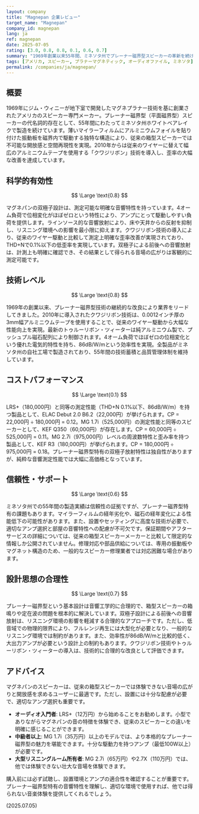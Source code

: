 ```yaml
---
layout: company
title: "Magnepan 企業レビュー"
target_name: "Magnepan"
company_id: magnepan
lang: ja
ref: magnepan
date: 2025-07-05
rating: [3.0, 0.8, 0.8, 0.1, 0.6, 0.7]
summary: "1969年創業以来55年間、ミネソタ州でプレーナー磁界型スピーカーの革新を続けるアメリカのパイオニア。創業者ジム・ウィニーが地下室で開発したマグネプラナー技術は、箱型スピーカーでは実現できない開放感と空間再現性を実現。近年のクワジリボン技術の導入により、さらなる低歪率を達成しています。ただし、純粋な音響測定性能で比較すると、同等性能のコンベンショナルスピーカーに対して約10倍の価格となっており、コストパフォーマンスは限定的です。"
tags: [アメリカ, スピーカー, プラナーマグネティック, オーディオファイル, ミネソタ]
permalink: /companies/ja/magnepan/
---
```


## 概要

1969年にジム・ウィニーが地下室で開発したマグネプラナー技術を基に創業されたアメリカのスピーカー専門メーカー。プレーナー磁界型（平面磁界型）スピーカーの代名詞的存在として、55年間にわたってミネソタ州ホワイトベアレイクで製造を続けています。薄いマイラーフィルムにアルミニウムフォイルを貼り付けた振動板を磁界内で駆動する独特な構造により、従来の箱型スピーカーでは不可能な開放感と空間再現性を実現。2010年からは従来のワイヤーに替えて幅広のアルミニウムテープを使用する「クワジリボン」技術を導入し、歪率の大幅な改善を達成しています。

## 科学的有効性

$$ \Large \text{0.8} $$

マグネパンの双極子設計は、測定可能な明確な音響特性を持っています。4オーム負荷で位相変化がほぼゼロという特性により、アンプにとって駆動しやすい負荷を提供します。ラインソース的な音響放射により、床や天井からの反射を抑制し、リスニング環境への影響を最小限に抑えます。クワジリボン技術の導入により、従来のワイヤー駆動と比較して測定上明確な歪率改善が実現されており、THD+Nで0.1%以下の低歪率を実現しています。双極子による前後への音響放射は、計測上も明確に確認でき、その結果として得られる音場の広がりは客観的に測定可能です。

## 技術レベル

$$ \Large \text{0.8} $$

1969年の創業以来、プレーナー磁界型技術の継続的な改良により業界をリードしてきました。2010年に導入されたクワジリボン技術は、0.0012インチ厚の3mm幅アルミニウムテープを使用することで、従来のワイヤー駆動から大幅な性能向上を実現。最新のトゥルーリボン・ツィーターは純アルミニウム製で、プッシュプル磁石配列により制御されます。4オーム負荷でほぼゼロの位相変化という優れた電気的特性を持ち、86dB/W/mという効率性を実現。全製品がミネソタ州の自社工場で製造されており、55年間の技術蓄積と品質管理体制を維持しています。

## コストパフォーマンス

$$ \Large \text{0.1} $$

LRS+（180,000円）と同等の測定性能（THD+N 0.1%以下、86dB/W/m）を持つ製品として、ELAC Debut 2.0 B6.2（22,000円）が挙げられます。CP = 22,000円 ÷ 180,000円 = 0.12。MG 1.7i（525,000円）の測定性能と同等のスピーカーとして、KEF Q350（60,000円）が存在します。CP = 60,000円 ÷ 525,000円 = 0.11。MG 2.7i（975,000円）レベルの周波数特性と歪み率を持つ製品として、KEF R3（180,000円）が挙げられます。CP = 180,000円 ÷ 975,000円 = 0.18。プレーナー磁界型特有の双極子放射特性は独自性がありますが、純粋な音響測定性能では大幅に高価格となっています。

## 信頼性・サポート

$$ \Large \text{0.6} $$

ミネソタ州での55年間の製造実績は信頼性の証拠ですが、プレーナー磁界型特有の課題もあります。マイラーフィルムの経年劣化や、磁石の経年変化による性能低下の可能性があります。また、設置やセッティングに高度な技術が必要で、適切なアンプ選択と部屋の音響特性への配慮が不可欠です。保証期間やアフターサービスの詳細については、従来の箱型スピーカーメーカーと比較して限定的な情報しか公開されていません。修理対応や部品供給については、専用の振動板やマグネット構造のため、一般的なスピーカー修理業者では対応困難な場合があります。

## 設計思想の合理性

$$ \Large \text{0.7} $$

プレーナー磁界型という基本設計は音響工学的に合理的で、箱型スピーカーの箱鳴りや定在波の問題を根本的に解決しています。双極子設計による前後への音響放射は、リスニング環境の影響を軽減する合理的なアプローチです。ただし、低音域での物理的限界により、フルレンジ再生には大型化が必要となり、一般的なリスニング環境では制約があります。また、効率性が86dB/W/mと比較的低く、大出力アンプが必要という設計上の制約もあります。クワジリボン技術やトゥルーリボン・ツィーターの導入は、技術的に合理的な改良として評価できます。

## アドバイス

マグネパンのスピーカーは、従来の箱型スピーカーでは体験できない音場の広がりと開放感を求めるユーザーに最適です。ただし、設置には十分な配慮が必要で、適切なアンプ選択も重要です。

- **オーディオ入門者**: LRS+（12万円）から始めることをお勧めします。小型でありながらマグネパンの音の特徴を体験でき、従来のスピーカーとの違いを明確に感じることができます。
- **中級者以上**: MG 1.7i（35万円）以上のモデルでは、より本格的なプレーナー磁界型の魅力を堪能できます。十分な駆動力を持つアンプ（最低100W以上）が必要です。
- **大型リスニングルーム所有者**: MG 2.7i（65万円）や2.7X（110万円）では、他では体験できない壮大な音場を体験できます。

購入前には必ず試聴し、設置環境とアンプの適合性を確認することが重要です。プレーナー磁界型特有の音響特性を理解し、適切な環境で使用すれば、他では得られない音楽体験を提供してくれるでしょう。

(2025.07.05)
